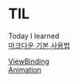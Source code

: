 # TIL
Today I learned   
[마크다운 기본 사용법](https://gist.github.com/ihoneymon/652be052a0727ad59601)

[ViewBinding](ViewBinding.md)   
[Animation](Animation.md)
